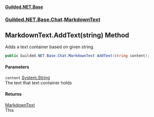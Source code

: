 
#### [Guilded.NET.Base](Guilded_NET_Base 'Guilded_NET_Base')
### [Guilded.NET.Base.Chat](Guilded_NET_Base#Guilded_NET_Base_Chat 'Guilded.NET.Base.Chat').[MarkdownText](MarkdownText 'Guilded.NET.Base.Chat.MarkdownText')
## MarkdownText.AddText(string) Method
Adds a text container based on given string.  
```csharp
public Guilded.NET.Base.Chat.MarkdownText AddText(string content);
```

#### Parameters
<a name='Guilded_NET_Base_Chat_MarkdownText_AddText(string)_content'></a>
`content` [System.String](https://docs.microsoft.com/en-us/dotnet/api/System.String 'System.String')  
The text that text container holds
  

#### Returns
[MarkdownText](MarkdownText 'Guilded.NET.Base.Chat.MarkdownText')  
This
